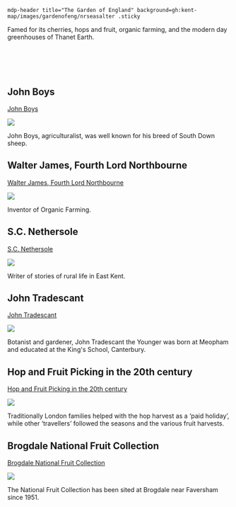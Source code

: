 `mdp-header title="The Garden of England" background=gh:kent-map/images/gardenofeng/nrseasalter .sticky`

Famed for its cherries, hops and fruit, organic farming, and the modern day greenhouses of Thanet Earth.

# &nbsp; 
<param class="cards">

## John Boys

[John Boys](/18c/18c-boys-biography/)

![](https://raw.githubusercontent.com/kent-map/images/main/thumbnails/garden_John_Boys.jpg)

John Boys, agriculturalist, was well known for his breed of South Down sheep. 

## Walter James, Fourth Lord Northbourne

[Walter James, Fourth Lord Northbourne](/20c/20c-northbourne-biography/)

![](https://raw.githubusercontent.com/kent-map/images/main/thumbnails/garden_Walter_James_Fourth_Lord_Northbourne.jpg)

Inventor of Organic Farming.

## S.C. Nethersole

[S.C. Nethersole](/20c/20c-nethersole-biography)

![](https://raw.githubusercontent.com/kent-map/images/main/thumbnails/garden_S_C_Nethersole.jpg)

Writer of stories of rural life in East Kent.

## John Tradescant

[John Tradescant](/17c/17c-john-tradescant-younger/)

![](https://raw.githubusercontent.com/kent-map/images/main/thumbnails/garden_John_Tradescant.jpg)

Botanist and gardener, John Tradescant the Younger was born at Meopham and educated at the King's School, Canterbury.

## Hop and Fruit Picking in the 20th century

[Hop and Fruit Picking in the 20th century](/20c/20c-hop-picking/)

![](https://raw.githubusercontent.com/kent-map/images/main/thumbnails/garden_Hop_and_Fruit_Picking_in_the_20th_century.jpg)

Traditionally London families helped with the hop harvest as a ‘paid holiday’, while other ‘travellers’ followed the seasons and the various fruit harvests.

## Brogdale National Fruit Collection

[Brogdale National Fruit Collection](/21c/21c-brogdale/)

![](https://raw.githubusercontent.com/kent-map/images/main/thumbnails/garden_Brogdale_National_Fruit_Collection.jpg)

The National Fruit Collection has been sited at Brogdale near Faversham since 1951.

